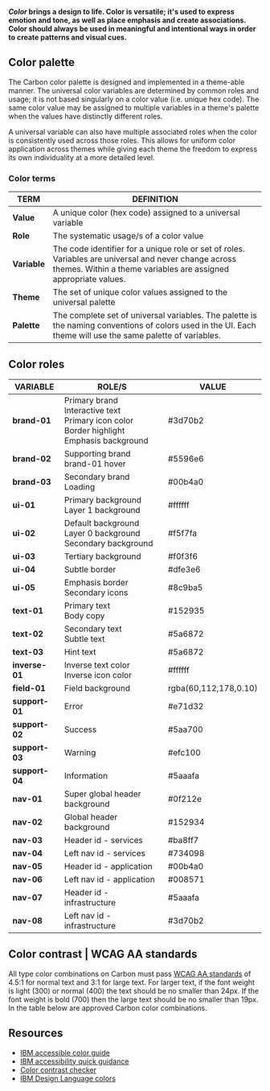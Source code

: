 **_Color_ brings a design to life. Color is versatile; it's used to express emotion and tone, as well as place emphasis and create associations. Color should always be used in meaningful and intentional ways in order to create patterns and visual cues.**

## Color palette

The Carbon color palette is designed and implemented in a theme-able manner. The universal color variables are determined by common roles and usage; it is not based singularly on a color value (i.e. unique hex code). The same color value may be assigned to multiple variables in a theme's palette when the values have distinctly different roles.

A universal variable can also have multiple associated roles when the color is consistently used across those roles. This allows for uniform color application across themes while giving each theme the freedom to express its own individuality at a more detailed level.

### Color terms

TERM | DEFINITION
-----|-----------
**Value** | A unique color (hex code) assigned to a universal variable
**Role** | The systematic usage/s of a color value
**Variable** | The code identifier for a unique role or set of roles. Variables are universal and never change across themes. Within a theme variables are assigned appropriate values.
**Theme** | The set of unique color values assigned to the universal palette
**Palette** | The complete set of universal variables. The palette is the naming conventions of colors used in the UI. Each theme will use the same palette of variables.

## Color roles

VARIABLE | ROLE/S | VALUE
---------|--------|------
**brand-01** | Primary brand <br /> Interactive text <br /> Primary icon color <br /> Border highlight <br /> Emphasis background | #3d70b2
**brand-02** | Supporting brand <br /> brand-01 hover | #5596e6
**brand-03** | Secondary brand <br /> Loading| #00b4a0
**ui-01** | Primary background <br /> Layer 1 background | #ffffff
**ui-02** | Default background <br /> Layer 0 background <br /> Secondary background | #f5f7fa
**ui-03** | Tertiary background | #f0f3f6
**ui-04** | Subtle border | #dfe3e6
**ui-05** | Emphasis border <br /> Secondary icons | #8c9ba5
**text-01** | Primary text <br /> Body copy | #152935
**text-02** | Secondary text <br /> Subtle text | #5a6872
**text-03** | Hint text | #5a6872
**inverse-01** | Inverse text color <br /> Inverse icon color | #ffffff
**field-01** | Field background | rgba(60,112,178,0.10)
**support-01** | Error | #e71d32
**support-02** | Success | #5aa700
**support-03** | Warning | #efc100
**support-04** | Information | #5aaafa
**nav-01** | Super global header background | #0f212e
**nav-02** | Global header background | #152934
**nav-03** | Header id - services | #ba8ff7
**nav-04** | Left nav id - services | #734098
**nav-05** | Header id - application | #00b4a0
**nav-06** | Left nav id - application | #008571
**nav-07** | Header id - infrastructure | #5aaafa
**nav-08** | Left nav id - infrastructure | #3d70b2

## Color contrast | WCAG AA standards

All type color combinations on Carbon must pass [WCAG AA standards](https://www.w3.org/TR/UNDERSTANDING-WCAG20/visual-audio-contrast-contrast.html) of 4.5:1 for normal text and 3:1 for large text. For larger text, if the font weight is light (300) or normal (400) the text should be no smaller than 24px. If the font weight is bold (700) then the large text should be no smaller than 19px. In the table below are approved Carbon color combinations.

<div data-insert-component="ColorContrast"></div>

## Resources

- [IBM accessible color guide](https://www.w3.org/TR/UNDERSTANDING-WCAG20/visual-audio-contrast-contrast.html)
- [IBM accessibility quick guidance](http://w3-03.ibm.com/able/devtest/quick/)
- [Color contrast checker](https://marijohannessen.github.io/color-contrast-checker/)
- [IBM Design Language colors](http://www.ibm.com/design/language/framework/visual/color)
